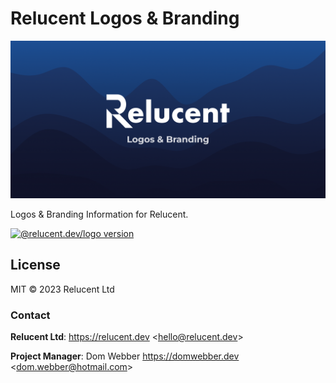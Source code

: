 # Relucent Logos & Branding

![Relucent Logos & Branding Cover Image](cover.png)

Logos & Branding Information for Relucent.

[![@relucent.dev/logo version]][npmjs-package]

[npmjs-package]: https://npmjs.com/@relucent.dev/logo
[@relucent.dev/logo version]: https://img.shields.io/npm/v/%40relucent.dev/logo

## License

MIT &copy; 2023 Relucent Ltd

### Contact

**Relucent Ltd**: <https://relucent.dev> <<hello@relucent.dev>>

**Project Manager**: Dom Webber <https://domwebber.dev>
<<dom.webber@hotmail.com>>
